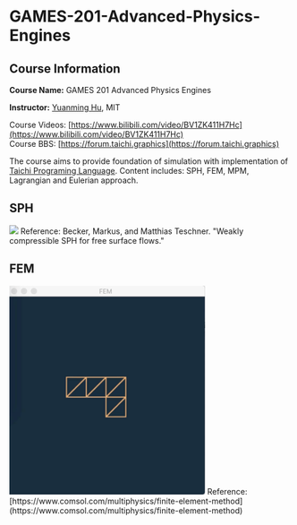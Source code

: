 # GAMES-201-Advanced-Physics-Engines

## Course Information

**Course Name:** GAMES 201 Advanced Physics Engines

**Instructor:** [Yuanming Hu](http://taichi.graphics/me/), MIT

Course Videos: [https://www.bilibili.com/video/BV1ZK411H7Hc](https://www.bilibili.com/video/BV1ZK411H7Hc)  
Course BBS: [https://forum.taichi.graphics](https://forum.taichi.graphics)  

The course aims to provide foundation of simulation with implementation of [Taichi Programing Language](https://github.com/taichi-dev/taichi). Content includes: SPH, FEM, MPM, Lagrangian and Eulerian approach.

## SPH
<img src="SPH/result-wcsph.gif" width="350">  
Reference: Becker, Markus, and Matthias Teschner. "Weakly compressible SPH for free surface flows."  

## FEM
<img src="FEM/result-fem.gif" width="350">  
Reference: [https://www.comsol.com/multiphysics/finite-element-method](https://www.comsol.com/multiphysics/finite-element-method)
